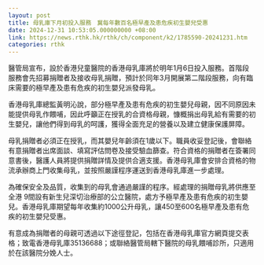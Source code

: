 ```yaml
---
layout: post
title: 母乳庫下月初投入服務　冀每年數百名極早產及患危疾初生嬰兒受惠
date: 2024-12-31 10:53:05.000000000 +08:00
link: https://news.rthk.hk/rthk/ch/component/k2/1785590-20241231.htm
categories: rthk
---
```


醫管局宣布，設於香港兒童醫院的香港母乳庫將於明年1月6日投入服務。首階段服務會先招募捐贈者及接收母乳捐贈，預計於同年3月開展第二階段服務，向有臨床需要的極早產及患有危疾的初生嬰兒派發母乳。

香港母乳庫總監黃明沁說，部分極早產及患有危疾的初生嬰兒母親，因不同原因未能提供母乳作餵哺，因此呼籲正在授乳的合資格母親，慷概捐出母乳給有需要的初生嬰兒，讓他們得到母乳的呵護，獲得全面充足的營養以及建立健康保護屏障。

母乳捐贈者必須正在授乳，而其嬰兒年齡須在1歲以下。職員收妥登記後，會聯絡有意捐贈者出席面談、填寫評估問卷及接受驗血篩查。符合資格的捐贈者在簽署同意書後，醫護人員將提供捐贈詳情及提供合適支援。香港母乳庫會安排合資格的物流承辦商上門收集母乳，並按照嚴謹程序運送到香港母乳庫進一步處理。

為確保安全及品質，收集到的母乳會通過嚴謹的程序。經處理的捐贈母乳將供應至全港 9間設有新生兒深切治療部的公立醫院，處方予極早產及患有危疾的初生嬰兒。香港母乳庫期望每年收集約1000公升母乳，讓450至600名極早產及患有危疾的初生嬰兒受惠。

有意成為捐贈者的母親可透過以下途徑登記，包括在香港母乳庫官方網頁提交表格；致電香港母乳庫35136688；或聯絡醫管局轄下醫院的母乳餵哺診所，只適用於在該醫院分娩人士。
